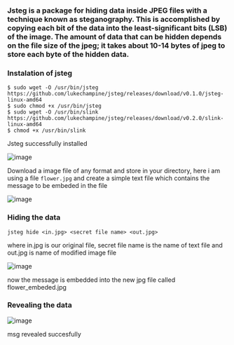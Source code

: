 ### Jsteg is a package for hiding data inside JPEG files with a technique known as steganography. This is accomplished by copying each bit of the data into the least-significant bits (LSB) of the image. The amount of data that can be hidden depends on the file size of the jpeg; it takes about 10-14 bytes of jpeg to store each byte of the hidden data.

### Instalation of jsteg

```
$ sudo wget -O /usr/bin/jsteg https://github.com/lukechampine/jsteg/releases/download/v0.1.0/jsteg-linux-amd64
$ sudo chmod +x /usr/bin/jsteg
$ sudo wget -O /usr/bin/slink https://github.com/lukechampine/jsteg/releases/download/v0.2.0/slink-linux-amd64
$ chmod +x /usr/bin/slink
```

Jsteg successfully installed

![image](https://github.com/RahulMMenon011/Steganography/assets/140642506/573efa4b-206c-4c10-8385-4bb644cc589c)

Download a image file of any format and store in your directory, here i am using a file `flower.jpg` and create a simple text file which contains the message to be embeded in the file

![image](https://github.com/RahulMMenon011/Steganography/assets/140642506/6304ca87-8aff-41a8-af10-4998f4d2ffec)

### Hiding the data

```
jsteg hide <in.jpg> <secret file name> <out.jpg>
```

where in.jpg is our original file, secret file name is the name of text file and out.jpg is name of modified image file

![image](https://github.com/RahulMMenon011/Steganography/assets/140642506/9d8bb332-2409-4893-a49e-2466ab562288)

now the message is embedded into the new jpg file called flower_embeded.jpg

### Revealing the data

![image](https://github.com/RahulMMenon011/Steganography/assets/140642506/67c92ee9-c9ee-4366-9fa3-329c95532349)

msg revealed succesfully

